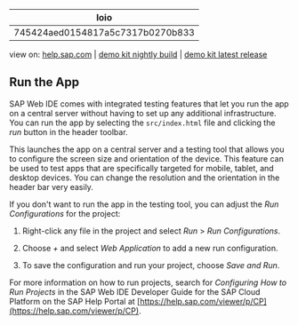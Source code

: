 | loio |
| -----|
| 745424aed0154817a5c7317b0270b833 |

<div id="loio">

view on: [help.sap.com](https://help.sap.com/viewer/DRAFT/3237636b137e43519a20ad5513c49ccb/latest/en-US/745424aed0154817a5c7317b0270b833.html) | [demo kit nightly build](https://openui5nightly.hana.ondemand.com/#/topic/745424aed0154817a5c7317b0270b833) | [demo kit latest release](https://openui5.hana.ondemand.com/#/topic/745424aed0154817a5c7317b0270b833)</div>
<!-- loio745424aed0154817a5c7317b0270b833 -->

## Run the App

SAP Web IDE comes with integrated testing features that let you run the app on a central server without having to set up any additional infrastructure. You can run the app by selecting the `src/index.html` file and clicking the *run* button in the header toolbar.

This launches the app on a central server and a testing tool that allows you to configure the screen size and orientation of the device. This feature can be used to test apps that are specifically targeted for mobile, tablet, and desktop devices. You can change the resolution and the orientation in the header bar very easily.

If you don't want to run the app in the testing tool, you can adjust the *Run Configurations* for the project:

1.  Right-click any file in the project and select *Run* \> *Run Configurations*.

2.  Choose *+* and select *Web Application* to add a new run configuration.

3.  To save the configuration and run your project, choose *Save and Run*.


For more information on how to run projects, search for *Configuring How to Run Projects* in the SAP Web IDE Developer Guide for the SAP Cloud Platform on the SAP Help Portal at [https://help.sap.com/viewer/p/CP](https://help.sap.com/viewer/p/CP).

